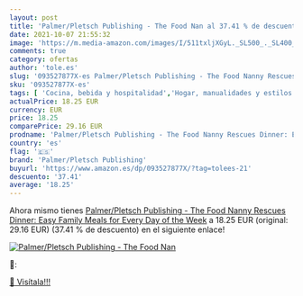 ```yaml
---
layout: post
title: 'Palmer/Pletsch Publishing - The Food Nan al 37.41 % de descuento'
date: 2021-10-07 21:55:32
image: 'https://m.media-amazon.com/images/I/511txljXGyL._SL500_._SL400_.jpg'
comments: true
category: ofertas
author: 'tole.es'
slug: '093527877X-es Palmer/Pletsch Publishing - The Food Nanny Rescues Dinner:...'
sku: '093527877X-es'
tags: [ 'Cocina, bebida y hospitalidad','Hogar, manualidades y estilos de vida','Libros','palmer/pletsch publishing', ]
actualPrice: 18.25 EUR
currency: EUR
price: 18.25
comparePrice: 29.16 EUR
prodname: 'Palmer/Pletsch Publishing - The Food Nanny Rescues Dinner: Easy Family Meals for Every Day of the Week'
country: 'es'
flag: '🇪🇸'
brand: 'Palmer/Pletsch Publishing'
buyurl: 'https://www.amazon.es/dp/093527877X/?tag=tolees-21'
descuento: '37.41'
average: '18.25'
---
```


Ahora mismo tienes [Palmer/Pletsch Publishing - The Food Nanny Rescues Dinner: Easy Family Meals for Every Day of the Week](https://www.amazon.es/dp/093527877X/?tag=tolees-21) a 18.25 EUR (original: 29.16 EUR) (37.41 %  de descuento) en el siguiente enlace!

[![Palmer/Pletsch Publishing - The Food Nan](https://m.media-amazon.com/images/I/511txljXGyL._SL500_._SL400_.jpg)](https://www.amazon.es/dp/093527877X/?tag=tolees-21)

🔎:


[🛒 Visítala!!!](https://www.amazon.es/dp/093527877X/?tag=tolees-21)

